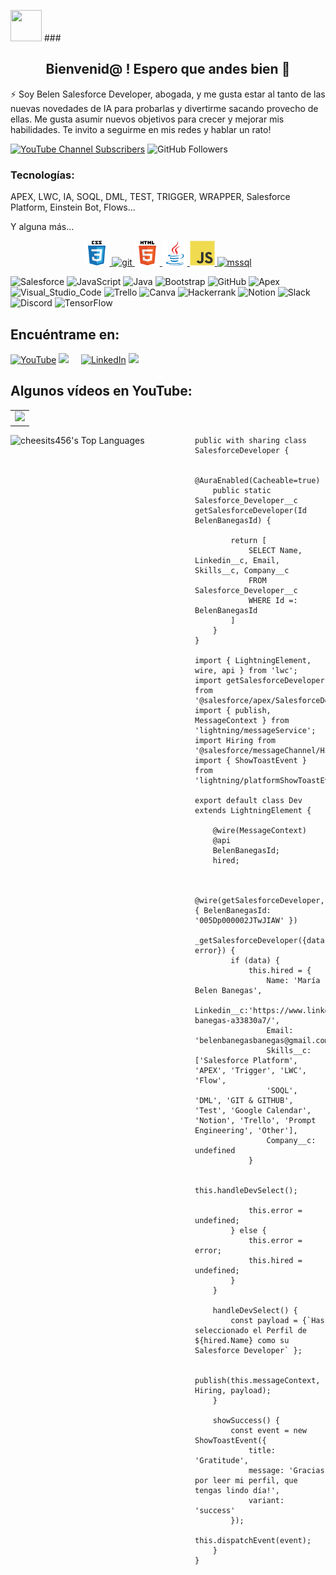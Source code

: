<img src="https://cdn.discordapp.com/attachments/1087057271776882721/1109659708530364476/9bce80b5-4776-44fd-be04-e8b1d5315fac-removebg-preview.png" height="50" width="50"> ### <h2 align="center">Bienvenid@ ! Espero que andes bien 👋</h2>

⚡ Soy Belen Salesforce Developer, abogada, y me gusta estar al tanto de las nuevas novedades de IA para probarlas y divertirme sacando provecho de ellas. Me gusta asumir nuevos objetivos para crecer y mejorar mis habilidades. Te invito a seguirme en mis redes y hablar un rato!

[![YouTube Channel Subscribers](https://img.shields.io/youtube/channel/subscribers/UCxPD7bsocoAMq8Dj18kmGyQ?style=social)](https://youtube.com/Belenbaneg) 
![GitHub Followers](https://img.shields.io/github/followers/BelenBaneg?style=social)


<h3 align="left">Tecnologías:</h3>
  <p>APEX, LWC, IA, SOQL, DML, TEST, TRIGGER, WRAPPER, Salesforce Platform, Einstein Bot, Flows...</p>
Y alguna más...

<p align="center"> <a href="https://www.w3schools.com/css/" target="_blank" rel="noreferrer"> <img src="https://raw.githubusercontent.com/devicons/devicon/master/icons/css3/css3-original-wordmark.svg" alt="css3" width="40" height="40"/> </a> <a href="https://git-scm.com/" target="_blank" rel="noreferrer"> <img src="https://www.vectorlogo.zone/logos/git-scm/git-scm-icon.svg" alt="git" width="40" height="40"/> </a> <a href="https://www.w3.org/html/" target="_blank" rel="noreferrer"> <img src="https://raw.githubusercontent.com/devicons/devicon/master/icons/html5/html5-original-wordmark.svg" alt="html5" width="40" height="40"/> </a> <a href="https://www.java.com" target="_blank" rel="noreferrer"> <img src="https://raw.githubusercontent.com/devicons/devicon/master/icons/java/java-original.svg" alt="java" width="40" height="40"/> </a> <a href="https://developer.mozilla.org/en-US/docs/Web/JavaScript" target="_blank" rel="noreferrer"> <img src="https://raw.githubusercontent.com/devicons/devicon/master/icons/javascript/javascript-original.svg" alt="javascript" width="40" height="40"/> </a> <a href="https://www.microsoft.com/en-us/sql-server" target="_blank" rel="noreferrer"> <img src="https://www.svgrepo.com/show/303229/microsoft-sql-server-logo.svg" alt="mssql" width="40" height="40"/> </a> 

![Salesforce](https://img.shields.io/badge/Salesforce-00A1E0?style=for-the-badge&logo=Salesforce&logoColor=white)
![JavaScript](https://img.shields.io/badge/JavaScript-323330?style=for-the-badge&logo=javascript&logoColor=F7DF1E)
![Java](https://img.shields.io/badge/Java-orange?style=flat-square&logo=java)
![Bootstrap](https://img.shields.io/badge/-Bootstrap-563D7C?style=flat-square&logo=bootstrap)
![GitHub](https://img.shields.io/badge/GitHub-100000?style=for-the-badge&logo=github&logoColor=white)
![Apex](https://img.shields.io/badge/Apex-green?style=flat-square&logo=Apex)
![Visual_Studio_Code](https://img.shields.io/badge/Visual_Studio_Code-0078D4?style=for-the-badge&logo=visual%20studio%20code&logoColor=white)
![Trello](https://img.shields.io/badge/Trello-0052CC?style=for-the-badge&logo=trello&logoColor=white)
![Canva](https://img.shields.io/badge/Canva-%2300C4CC.svg?&style=for-the-badge&logo=Canva&logoColor=white)
![Hackerrank](https://img.shields.io/badge/-Hackerrank-2EC866?style=for-the-badge&logo=HackerRank&logoColor=white)
![Notion](https://img.shields.io/badge/Notion-000000?style=for-the-badge&logo=notion&logoColor=white)
![Slack](https://img.shields.io/badge/Slack-4A154B?style=for-the-badge&logo=slack&logoColor=white)
![Discord](https://img.shields.io/badge/Discord-7289DA?style=for-the-badge&logo=discord&logoColor=white)
![TensorFlow](https://img.shields.io/badge/TensorFlow-FF6F00?style=for-the-badge&logo=tensorflow&logoColor=white)
  
</p>

## Encuéntrame en:

<p align="center" align='right'>
  
[![YouTube](https://img.shields.io/badge/YouTube-BelenBaneg-FF0000?style=for-the-badge&logo=youtube&logoColor=white&labelColor=101010)](https://www.youtube.com/@Belenbaneg/videos)
<a href="[mailto:belenbanegasbanegas@gmail.com?subject=Hello%20Brian,%20From%20Github](https://trailblazer.me/id/bbanegas)"><img src="https://img.shields.io/badge/TrailHead-00A1E0.svg?&style=for-the-badge&logo=Salesforce&logoColor=white" /></a>&nbsp;&nbsp;&nbsp;&nbsp;
[![LinkedIn](https://img.shields.io/badge/LinkedIn-Belen_Banegas-0077B5?style=for-the-badge&logo=linkedin&logoColor=white&labelColor=101010)](https://www.linkedin.com/in/belen-banegas-a33830a7/)
<a href="mailto:belenbanegasbanegas@gmail.com?subject=Hello%20Brian,%20From%20Github"><img src="https://img.shields.io/badge/gmail-%23D14836.svg?&style=for-the-badge&logo=gmail&logoColor=white" /></a>&nbsp;&nbsp;&nbsp;&nbsp;
</p>

## Algunos vídeos en YouTube:

<table style="width:50%">
<tr>
<td>
<a href="https://www.youtube.com/watch?v=Ktlk5AVDtMU">
<img src="https://cdn.discordapp.com/attachments/1087057271776882721/1109602138713231380/Red_Colorful_Tips_Youtube_Thumbnail_1.png" width="295">
</a>
</td>
</table>


<img src="https://cheesits456-readme-stats.vercel.app/api/top-langs?username=belenbaneg&layout=compact&card_width=275&theme=github_dark&langs_count=10&hide=c,meson,makefile,m4&exclude_repo=github-readme-stats,BitJanitor,github-activity-readme,fancy-git,challengeBot" alt="cheesits456's Top Languages" align="left" width="295">

```
public with sharing class SalesforceDeveloper {

    @AuraEnabled(Cacheable=true)
    public static Salesforce_Developer__c getSalesforceDeveloper(Id BelenBanegasId) {

		return [
            SELECT Name, Linkedin__c, Email, Skills__c, Company__c
			FROM Salesforce_Developer__c
			WHERE Id =: BelenBanegasId
        ]
    }
}

import { LightningElement, wire, api } from 'lwc';
import getSalesforceDeveloper from '@salesforce/apex/SalesforceDeveloper.getSalesforceDeveloper';
import { publish, MessageContext } from 'lightning/messageService';
import Hiring from '@salesforce/messageChannel/HiringMessageChannel__c';
import { ShowToastEvent } from 'lightning/platformShowToastEvent'

export default class Dev extends LightningElement {
	
	@wire(MessageContext)
	@api
	BelenBanegasId;
	hired;
	

	@wire(getSalesforceDeveloper, { BelenBanegasId: '005Dp000002JTwJIAW' })
	_getSalesforceDeveloper({data, error}) {
		if (data) {
			this.hired = {
				Name: 'María Belen Banegas',
				Linkedin__c:'https://www.linkedin.com/in/belen-banegas-a33830a7/',
				Email: 'belenbanegasbanegas@gmail.com',
				Skills__c: ['Salesforce Platform', 'APEX', 'Trigger', 'LWC', 'Flow', 
				'SOQL', 'DML', 'GIT & GITHUB', 'Test', 'Google Calendar', 'Notion', 'Trello', 'Prompt Engineering', 'Other'],
		        Company__c: undefined	
			}

			this.handleDevSelect();

			this.error = undefined;
		} else {
			this.error = error;
			this.hired = undefined;
		}
	}
	
	handleDevSelect() {
        const payload = {`Has seleccionado el Perfil de ${hired.Name} como su Salesforce Developer` };

        publish(this.messageContext, Hiring, payload);
    }

	showSuccess() {
        const event = new ShowToastEvent({
            title: 'Gratitude',
            message: 'Gracias por leer mi perfil, que tengas lindo día!',
            variant: 'success'
        });
        this.dispatchEvent(event);
    }
}
```




